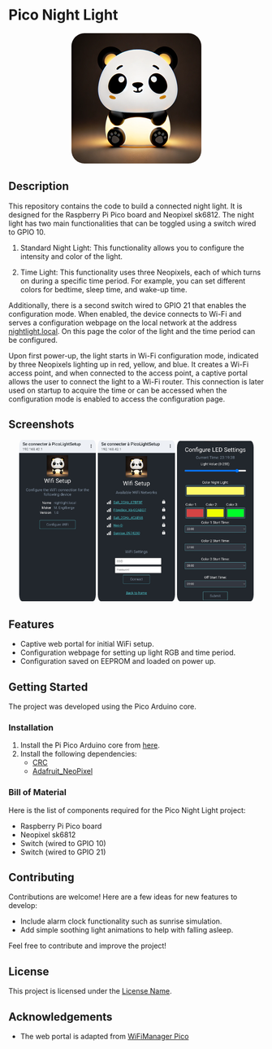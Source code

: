 # Pico Night Light

<div align="center">
    <img src="./ressources/night_ligt_logo.png" alt="Project Logo" style="border-radius: 10%;">
</div>

## Description

This repository contains the code to build a connected night light. It is designed for the Raspberry Pi Pico board and Neopixel sk6812. The night light has two main functionalities that can be toggled using a switch wired to GPIO 10.

1. Standard Night Light: This functionality allows you to configure the intensity and color of the light.

2. Time Light: This functionality uses three Neopixels, each of which turns on during a specific time period. For example, you can set different colors for bedtime, sleep time, and wake-up time.

Additionally, there is a second switch wired to GPIO 21 that enables the configuration mode. When enabled, the device connects to Wi-Fi and serves a configuration webpage on the local network at the address [nightlight.local](nightlight.local). On this page the color of the light and the time period can be configured.

Upon first power-up, the light starts in Wi-Fi configuration mode, indicated by three Neopixels lighting up in red, yellow, and blue. It creates a Wi-Fi access point, and when connected to the access point, a captive portal allows the user to connect the light to a Wi-Fi router. This connection is later used on startup to acquire the time or can be accessed when the configuration mode is enabled to access the configuration page.

## Screenshots

<div align="center">
    <img src="./ressources/wifi_setup1.jpg" alt="Screenshot 1" style="border-radius: 4%; width: 30%;">
    <img src="./ressources/wifi_setup2.jpg" alt="Screenshot 2" style="border-radius: 4%; width: 30%;">
    <img src="./ressources/config_webpage.jpg" alt="Screenshot 3" style="border-radius: 4%; width: 30%;">
</div>

## Features

- Captive web portal for initial WiFi setup.
- Configuration webpage for setting up light RGB and time period.
- Configuration saved on EEPROM and loaded on power up.

## Getting Started

The project was developed using the Pico Arduino core.

### Installation

1. Install the Pi Pico Arduino core from [here](https://github.com/earlephilhower/arduino-pico?tab=readme-ov-file).
2. Install the following dependencies:
    - [CRC](https://github.com/RobTillaart/CRC)
    - [Adafruit_NeoPixel](https://github.com/adafruit/Adafruit_NeoPixel)

### Bill of Material

Here is the list of components required for the Pico Night Light project:

- Raspberry Pi Pico board
- Neopixel sk6812
- Switch (wired to GPIO 10)
- Switch (wired to GPIO 21)

## Contributing

Contributions are welcome! Here are a few ideas for new features to develop:

- Include alarm clock functionality such as sunrise simulation.
- Add simple soothing light animations to help with falling asleep.

Feel free to contribute and improve the project!

## License

This project is licensed under the [License Name](LICENSE).

## Acknowledgements

- The web portal is adapted from [WiFiManager Pico](https://github.com/mthorley/wifimanager-pico)
